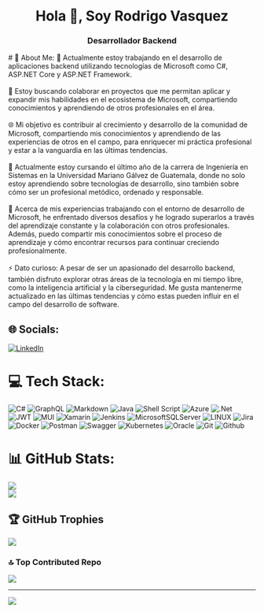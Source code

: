 <h1 align="center">Hola 👋, Soy Rodrigo Vasquez</h1>
<h3 align="center">Desarrollador Backend</h3>
# 🧠 About Me:
🔭 Actualmente estoy trabajando en el desarrollo de aplicaciones backend utilizando tecnologías de Microsoft como C#, ASP.NET Core y ASP.NET Framework.<br><br>👯 Estoy buscando colaborar en proyectos que me permitan aplicar y expandir mis habilidades en el ecosistema de Microsoft, compartiendo conocimientos y aprendiendo de otros profesionales en el área.<br><br>🌐 Mi objetivo es contribuir al crecimiento y desarrollo de la comunidad de Microsoft, compartiendo mis conocimientos y aprendiendo de las experiencias de otros en el campo, para enriquecer mi práctica profesional y estar a la vanguardia en las últimas tendencias.<br><br>🌱 Actualmente estoy cursando el último año de la carrera de Ingeniería en Sistemas en la Universidad Mariano Gálvez de Guatemala, donde no solo estoy aprendiendo sobre tecnologías de desarrollo, sino también sobre cómo ser un profesional metódico, ordenado y responsable.<br><br>💬 Acerca de mis experiencias trabajando con el entorno de desarrollo de Microsoft, he enfrentado diversos desafíos y he logrado superarlos a través del aprendizaje constante y la colaboración con otros profesionales. Además, puedo compartir mis conocimientos sobre el proceso de aprendizaje y cómo encontrar recursos para continuar creciendo profesionalmente.<br><br>⚡ Dato curioso: A pesar de ser un apasionado del desarrollo backend, también disfruto explorar otras áreas de la tecnología en mi tiempo libre, como la inteligencia artificial y la ciberseguridad. Me gusta mantenerme actualizado en las últimas tendencias y cómo estas pueden influir en el campo del desarrollo de software.


## 🌐 Socials:
[![LinkedIn](https://img.shields.io/badge/LinkedIn-%230077B5.svg?logo=linkedin&logoColor=white)](https://linkedin.com/in/https://www.linkedin.com/in/rodrigovasquezm/) 

# 💻 Tech Stack:
![C#](https://img.shields.io/badge/c%23-%23239120.svg?style=for-the-badge&logo=c-sharp&logoColor=white) ![GraphQL](https://img.shields.io/badge/-GraphQL-E10098?style=for-the-badge&logo=graphql&logoColor=white) ![Markdown](https://img.shields.io/badge/markdown-%23000000.svg?style=for-the-badge&logo=markdown&logoColor=white) ![Java](https://img.shields.io/badge/java-%23ED8B00.svg?style=for-the-badge&logo=java&logoColor=white) ![Shell Script](https://img.shields.io/badge/shell_script-%23121011.svg?style=for-the-badge&logo=gnu-bash&logoColor=white) ![Azure](https://img.shields.io/badge/azure-%230072C6.svg?style=for-the-badge&logo=azure-devops&logoColor=white) ![.Net](https://img.shields.io/badge/.NET-5C2D91?style=for-the-badge&logo=.net&logoColor=white) ![JWT](https://img.shields.io/badge/JWT-black?style=for-the-badge&logo=JSON%20web%20tokens) ![MUI](https://img.shields.io/badge/MUI-%230081CB.svg?style=for-the-badge&logo=material-ui&logoColor=white) ![Xamarin](https://img.shields.io/badge/Xamarin-3199DC?style=for-the-badge&logo=xamarin&logoColor=white) ![Jenkins](https://img.shields.io/badge/jenkins-%232C5263.svg?style=for-the-badge&logo=jenkins&logoColor=white) ![MicrosoftSQLServer](https://img.shields.io/badge/Microsoft%20SQL%20Sever-CC2927?style=for-the-badge&logo=microsoft%20sql%20server&logoColor=white) ![LINUX](https://img.shields.io/badge/Linux-FCC624?style=for-the-badge&logo=linux&logoColor=black) ![Jira](https://img.shields.io/badge/jira-%230A0FFF.svg?style=for-the-badge&logo=jira&logoColor=white) ![Docker](https://img.shields.io/badge/docker-%230db7ed.svg?style=for-the-badge&logo=docker&logoColor=white) ![Postman](https://img.shields.io/badge/Postman-FF6C37?style=for-the-badge&logo=postman&logoColor=white) ![Swagger](https://img.shields.io/badge/-Swagger-%23Clojure?style=for-the-badge&logo=swagger&logoColor=white) ![Kubernetes](https://img.shields.io/badge/kubernetes-%23326ce5.svg?style=for-the-badge&logo=kubernetes&logoColor=white) ![Oracle](https://img.shields.io/badge/Oracle-F80000?style=for-the-badge&logo=oracle&logoColor=white) ![Git](https://img.shields.io/badge/Git-F80000?style=for-the-badge&logo=git&logoColor=white) ![Github](https://img.shields.io/badge/Github-000000?style=for-the-badge&logo=github&logoColor=white)
# 📊 GitHub Stats:
![](https://github-readme-stats.vercel.app/api?username=rvasquez20&show_icons=true&theme=react&locale=es&hide_border=true&count_private=true)<br/>
![](https://github-readme-streak-stats.herokuapp.com/?user=RVasquez20&theme=react&hide_border=false)<br/>

## 🏆 GitHub Trophies
![](https://github-profile-trophy.vercel.app/?username=RVasquez20&theme=gitdimmed&no-frame=false&no-bg=false&margin-w=4)


### 🔝 Top Contributed Repo
![](https://github-contributor-stats.vercel.app/api?username=RVasquez20&limit=10&theme=react&combine_all_yearly_contributions=true&locale=es&hide_border=true&count_private=true)

---
[![](https://visitcount.itsvg.in/api?id=RVasquez20&icon=5&color=0)](https://visitcount.itsvg.in)

<!-- Proudly created with GPRM ( https://gprm.itsvg.in ) -->